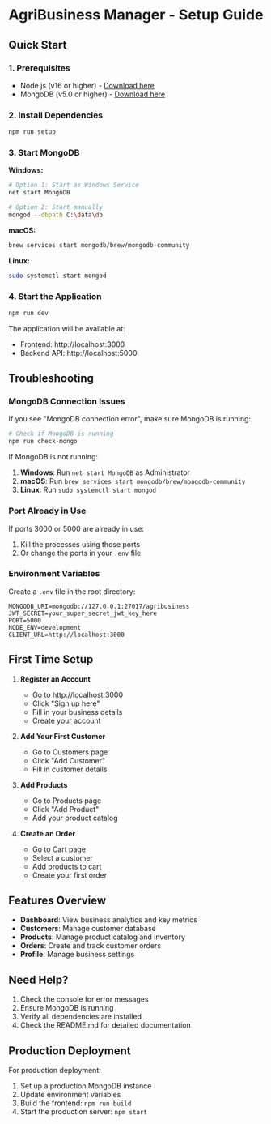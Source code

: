 # AgriBusiness Manager - Setup Guide

## Quick Start

### 1. Prerequisites
- Node.js (v16 or higher) - [Download here](https://nodejs.org/)
- MongoDB (v5.0 or higher) - [Download here](https://www.mongodb.com/try/download/community)

### 2. Install Dependencies
```bash
npm run setup
```

### 3. Start MongoDB
**Windows:**
```bash
# Option 1: Start as Windows Service
net start MongoDB

# Option 2: Start manually
mongod --dbpath C:\data\db
```

**macOS:**
```bash
brew services start mongodb/brew/mongodb-community
```

**Linux:**
```bash
sudo systemctl start mongod
```

### 4. Start the Application
```bash
npm run dev
```

The application will be available at:
- Frontend: http://localhost:3000
- Backend API: http://localhost:5000

## Troubleshooting

### MongoDB Connection Issues
If you see "MongoDB connection error", make sure MongoDB is running:

```bash
# Check if MongoDB is running
npm run check-mongo
```

If MongoDB is not running:
1. **Windows**: Run `net start MongoDB` as Administrator
2. **macOS**: Run `brew services start mongodb/brew/mongodb-community`
3. **Linux**: Run `sudo systemctl start mongod`

### Port Already in Use
If ports 3000 or 5000 are already in use:
1. Kill the processes using those ports
2. Or change the ports in your `.env` file

### Environment Variables
Create a `.env` file in the root directory:
```env
MONGODB_URI=mongodb://127.0.0.1:27017/agribusiness
JWT_SECRET=your_super_secret_jwt_key_here
PORT=5000
NODE_ENV=development
CLIENT_URL=http://localhost:3000
```

## First Time Setup

1. **Register an Account**
   - Go to http://localhost:3000
   - Click "Sign up here"
   - Fill in your business details
   - Create your account

2. **Add Your First Customer**
   - Go to Customers page
   - Click "Add Customer"
   - Fill in customer details

3. **Add Products**
   - Go to Products page
   - Click "Add Product"
   - Add your product catalog

4. **Create an Order**
   - Go to Cart page
   - Select a customer
   - Add products to cart
   - Create your first order

## Features Overview

- **Dashboard**: View business analytics and key metrics
- **Customers**: Manage customer database
- **Products**: Manage product catalog and inventory
- **Orders**: Create and track customer orders
- **Profile**: Manage business settings

## Need Help?

1. Check the console for error messages
2. Ensure MongoDB is running
3. Verify all dependencies are installed
4. Check the README.md for detailed documentation

## Production Deployment

For production deployment:
1. Set up a production MongoDB instance
2. Update environment variables
3. Build the frontend: `npm run build`
4. Start the production server: `npm start`
